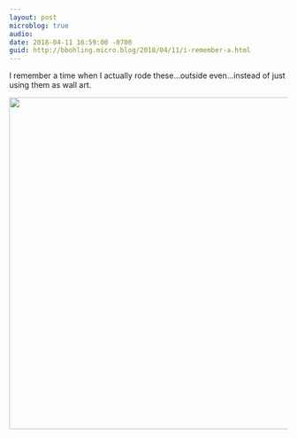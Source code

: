 ```yaml
---
layout: post
microblog: true
audio: 
date: 2018-04-11 16:59:00 -0700
guid: http://bbohling.micro.blog/2018/04/11/i-remember-a.html
---
```

I remember a time when I actually rode these...outside even...instead of just using them as wall art.

<img src="http://micro.brandonbohling.com/uploads/2018/ef39ae95a4.jpg" width="600" height="599" />
